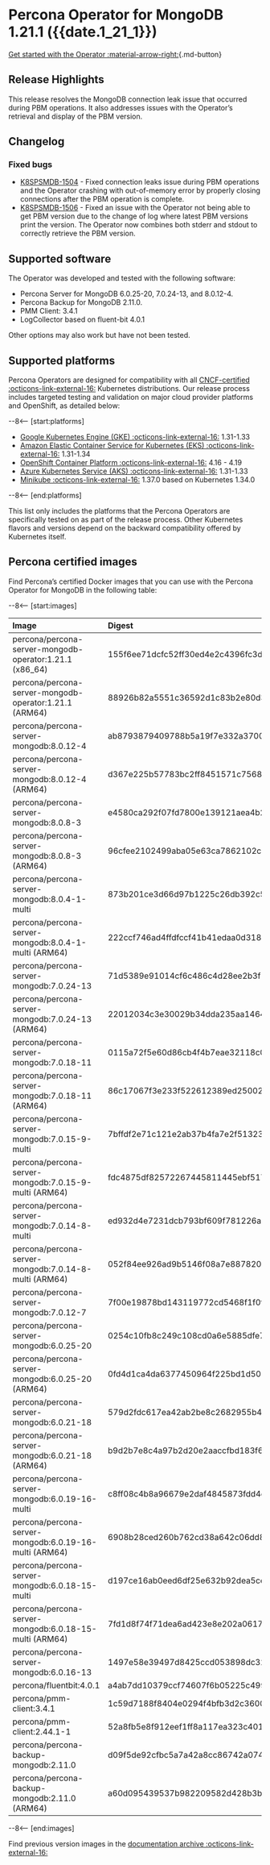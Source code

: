 # Percona Operator for MongoDB 1.21.1 ({{date.1_21_1}})

[Get started with the Operator :material-arrow-right:](../quickstart.md){.md-button}

## Release Highlights

This release resolves the MongoDB connection leak issue that occurred during PBM operations. It also addresses issues with the Operator’s retrieval and display of the PBM version.

## Changelog

### Fixed bugs

- [K8SPSMDB-1504](https://perconadev.atlassian.net/browse/K8SPSMDB-1504) - Fixed connection leaks issue during PBM operations and the Operator crashing with out-of-memory error by properly closing connections after the PBM operation is complete.
- [K8SPSMDB-1506](https://perconadev.atlassian.net/browse/K8SPSMDB-1506) - Fixed an issue with the Operator not being able to get PBM version due to the change of log where latest PBM versions print the version. The Operator now combines both stderr and stdout to correctly retrieve the PBM version.

## Supported software

The Operator was developed and tested with the following software:

* Percona Server for MongoDB 6.0.25-20, 7.0.24-13, and 8.0.12-4.
* Percona Backup for MongoDB 2.11.0.
* PMM Client: 3.4.1
* LogCollector based on fluent-bit 4.0.1

Other options may also work but have not been tested. 


## Supported platforms

Percona Operators are designed for compatibility with all [CNCF-certified :octicons-link-external-16:](https://www.cncf.io/training/certification/software-conformance/) Kubernetes distributions. Our release process includes targeted testing and validation on major cloud provider platforms and OpenShift, as detailed below:

--8<-- [start:platforms]

* [Google Kubernetes Engine (GKE) :octicons-link-external-16:](https://cloud.google.com/kubernetes-engine) 1.31-1.33
* [Amazon Elastic Container Service for Kubernetes (EKS) :octicons-link-external-16:](https://aws.amazon.com) 1.31-1.34
* [OpenShift Container Platform :octicons-link-external-16:](https://www.redhat.com/en/technologies/cloud-computing/openshift) 4.16 - 4.19
* [Azure Kubernetes Service (AKS) :octicons-link-external-16:](https://azure.microsoft.com/en-us/services/kubernetes-service/) 1.31-1.33
* [Minikube :octicons-link-external-16:](https://github.com/kubernetes/minikube) 1.37.0 based on Kubernetes 1.34.0

--8<-- [end:platforms]

This list only includes the platforms that the Percona Operators are specifically tested on as part of the release process. Other Kubernetes flavors and versions depend on the backward compatibility offered by Kubernetes itself.

## Percona certified images

Find Percona’s certified Docker images that you can use with the Percona Operator for MongoDB in the following table:

--8<-- [start:images]

| Image                                                  | Digest                                                           |
|:-------------------------------------------------------|:-----------------------------------------------------------------|
| percona/percona-server-mongodb-operator:1.21.1 (x86_64)         | 155f6ee71dcfc52ff30ed4e2c4396fc3d3534c83b4794de4d90c79542fbb0e34 |
| percona/percona-server-mongodb-operator:1.21.1 (ARM64) | 88926b82a5551c36592d1c83b2e80d3c3560f0809cdb7b5d6648038123b65097 |
| percona/percona-server-mongodb:8.0.12-4                | ab8793879409788b5a19f7e332a3700520e8eeaf4b068ec8cc7d1b680f097307 |
| percona/percona-server-mongodb:8.0.12-4 (ARM64)        | d367e225b57783bc2ff8451571c7568dc3b240176cf149a01cc3a7b13fb52a78 |
| percona/percona-server-mongodb:8.0.8-3                 | e4580ca292f07fd7800e139121aea4b2c1dfa6aa34f3657d25a861883fd3de41 |
| percona/percona-server-mongodb:8.0.8-3 (ARM64)         | 96cfee2102499aba05e63ca7862102c2b1da1cf9f4eea0cbea3793a07c183925 |
| percona/percona-server-mongodb:8.0.4-1-multi           | 873b201ce3d66d97b1225c26db392c5043a73cc19ee8db6f2dc1b8efd4783bcf |
| percona/percona-server-mongodb:8.0.4-1-multi (ARM64)   | 222ccf746ad4ffdfccf41b41edaa0d318d28f663e13c9629f8dad5a5078434e5 |
| percona/percona-server-mongodb:7.0.24-13               | 71d5389e91014cf6c486c4d28ee2b3f19f16eb421d9d65b36d70b9f712a43eaa |
| percona/percona-server-mongodb:7.0.24-13 (ARM64)       | 22012034c3e30029b34dda235aa14642377522ba307d742f64d7f69ed6feccf9 |
| percona/percona-server-mongodb:7.0.18-11               | 0115a72f5e60d86cb4f4b7eae32118c0910e8c96831e013de12798a1771c4c91 |
| percona/percona-server-mongodb:7.0.18-11 (ARM64)       | 86c17067f3e233f522612389ed2500231cbb22ce93524c476b9aa8d464d06f0b |
| percona/percona-server-mongodb:7.0.15-9-multi          | 7bffdf2e71c121e2ab37b4fa7e2f513237abdd65266da384bf8197cee1316917 |
| percona/percona-server-mongodb:7.0.15-9-multi (ARM64)  | fdc4875df82572267445811445ebf517f63e509be54d1a2599fe58e1c525e1d8 |
| percona/percona-server-mongodb:7.0.14-8-multi          | ed932d4e7231dcb793bf609f781226a8393aa8958b103339f4a503a8f70ed17e |
| percona/percona-server-mongodb:7.0.14-8-multi (ARM64)  | 052f84ee926ad9b5146f08a7e887820342d65b757a284c2f0ea8e937bb51cd7b |
| percona/percona-server-mongodb:7.0.12-7                | 7f00e19878bd143119772cd5468f1f0f9857dfcd2ae2f814d52ef3fa7cff6899 |
| percona/percona-server-mongodb:6.0.25-20               | 0254c10fb8c249c108cd0a6e5885dfe76785e8fdd6ceb23ce98854234672e5d6 |
| percona/percona-server-mongodb:6.0.25-20 (ARM64)       | 0fd4d1ca4da6377450964f225bd1d508730be9c1fca1c36c3bfcc107678d9a50 |
| percona/percona-server-mongodb:6.0.21-18               | 579d2fdc617ea42ab2be8c2682955b489dbf49ab19771b7a5d9c77da4dd323e7 |
| percona/percona-server-mongodb:6.0.21-18 (ARM64)       | b9d2b7e8c4a97b2d20e2aaccfbd183f65f8ccd9f2ea13939515e18e02bc64871 |
| percona/percona-server-mongodb:6.0.19-16-multi         | c8ff08c4b8a96679e2daf4845873fdd4d2c48646b84db19f0c5fe02e8f3808b4 |
| percona/percona-server-mongodb:6.0.19-16-multi (ARM64) | 6908b28ced260b762cd38a642c06dd802cbef0a43ab5f22afe7b583b234ebcec |
| percona/percona-server-mongodb:6.0.18-15-multi         | d197ce16ab0eed6df25e632b92dea5ce448e549e02028f39b78f5730c2ffef36 |
| percona/percona-server-mongodb:6.0.18-15-multi (ARM64) | 7fd1d8f74f71dea6ad423e8e202a0617bdd1e8783f2b5cb071b5281685ce0adf |
| percona/percona-server-mongodb:6.0.16-13               | 1497e58e39497d8425ccd053898dc323338d6eb3f0e3c4c223f9d5a468da7931 |
| percona/fluentbit:4.0.1                                | a4ab7dd10379ccf74607f6b05225c4996eeff53b628bda94e615781a1f58b779 |
| percona/pmm-client:3.4.1                               | 1c59d7188f8404e0294f4bfb3d2c3600107f808a023668a170a6b8036c56619b |
| percona/pmm-client:2.44.1-1                            | 52a8fb5e8f912eef1ff8a117ea323c401e278908ce29928dafc23fac1db4f1e3 |
| percona/percona-backup-mongodb:2.11.0                  | d09f5de92cfbc5a7a42a8cc86742a07481c98b3b42cffdc6359b3ec1f63de3a5 |
| percona/percona-backup-mongodb:2.11.0 (ARM64)          | a60d095439537b982209582d428b3b39a01e31e88b2b62d2dcbd99ea4e2d9928 |



--8<-- [end:images]

Find previous version images in the [documentation archive :octicons-link-external-16:](https://docs.percona.com/legacy-documentation/)

